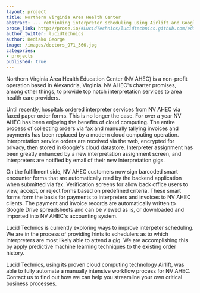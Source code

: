 ```yaml
---
layout: project
title: Northern Virginia Area Health Center
abstract: ... rethinking interpreter scheduling using Airlift and Google Docs.
prose_link: http://prose.io/#LucidTechnics/lucidtechnics.github.com/edit/master/_posts/projects/0100-01-03-nvahec.md
author_twitter: lucidtechnics
author: Bediako George
image: /images/doctors_971_366.jpg
categories:
- projects
published: true
---
```


Northern Virginia Area Health Education Center (NV AHEC) is a non-profit operation based in Alexandria, Virginia. NV AHEC's charter promises, among other things, to provide top notch interpretation services to area health care providers.

Until recently, hospitals ordered interpreter services from NV AHEC via faxed paper order forms.  This is no longer the case.  For over a year NV AHEC has been enjoying the benefits of cloud computing.  The entire process of collecting orders via fax and manually tallying invoices and payments has been replaced by a modern cloud computing operation.  Interpretation service orders are received via the web, encrypted for privacy, then stored in Google's cloud datastore.  Interpreter assignment has been greatly enhanced by a new interpretation assignment screen, and interpreters are notified by email of their new interpretation gigs.

On the fulfillment side, NV AHEC customers now sign barcoded smart encounter forms that are automatically read by the backend application when submitted via fax.  Verification screens for allow back office users to view, accept, or reject forms based on predefined criteria.  These smart forms form the basis for payments to interpreters and invoices to NV AHEC clients.  The payment and invoice records are automatically written to Google Drive spreadsheets and can be viewed as is, or downloaded and imported into NV AHEC's accounting system.

Lucid Technics is currently exploring ways to improve interpeter scheduling.  We are in the process of providing hints to schedulers as to which interpreters are most likely able to attend a gig.  We are accomplishing this by apply predictive machine learning techniques to the existing order history.

Lucid Technics, using its proven cloud computing technology Airlift, was able to fully automate a manually intensive workflow process for NV AHEC.  Contact us to find out how we can help you streamline your own critical business processes.